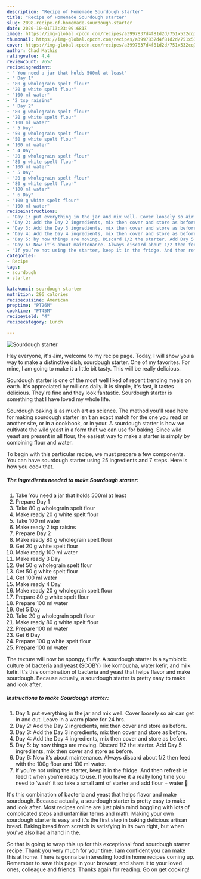 ```yaml
---
description: "Recipe of Homemade Sourdough starter"
title: "Recipe of Homemade Sourdough starter"
slug: 2098-recipe-of-homemade-sourdough-starter
date: 2020-10-01T13:23:09.681Z
image: https://img-global.cpcdn.com/recipes/a3997837d4f81d2d/751x532cq70/sourdough-starter-recipe-main-photo.jpg
thumbnail: https://img-global.cpcdn.com/recipes/a3997837d4f81d2d/751x532cq70/sourdough-starter-recipe-main-photo.jpg
cover: https://img-global.cpcdn.com/recipes/a3997837d4f81d2d/751x532cq70/sourdough-starter-recipe-main-photo.jpg
author: Chad Mathis
ratingvalue: 4.4
reviewcount: 7657
recipeingredient:
- " You need a jar that holds 500ml at least"
- " Day 1"
- "80 g wholegrain spelt flour"
- "20 g white spelt flour"
- "100 ml water"
- "2 tsp raisins"
- " Day 2"
- "80 g wholegrain spelt flour"
- "20 g white spelt flour"
- "100 ml water"
- " 3 Day"
- "50 g wholegrain spelt flour"
- "50 g white spelt flour"
- "100 ml water"
- " 4 Day"
- "20 g wholegrain spelt flour"
- "80 g white spelt flour"
- "100 ml water"
- " 5 Day"
- "20 g wholegrain spelt flour"
- "80 g white spelt flour"
- "100 ml water"
- " 6 Day"
- "100 g white spelt flour"
- "100 ml water"
recipeinstructions:
- "Day 1: put everything in the jar and mix well. Cover loosely so air can get in and out. Leave in a warm place for 24 hrs."
- "Day 2: Add the Day 2 ingredients, mix then cover and store as before."
- "Day 3: Add the Day 3 ingredients, mix then cover and store as before."
- "Day 4: Add the Day 4 ingredients, mix then cover and store as before."
- "Day 5: by now things are moving. Discard 1/2 the starter. Add Day 5 ingredients, mix then cover and store as before."
- "Day 6: Now it’s about maintenance. Always discard about 1/2 then feed with the 100g flour and 100 ml water."
- "If you’re not using the starter, keep it in the fridge. And then refresh ie feed it when you’re ready to use. If you leave it a really long time you need to ‘wash’ it so take a small amt of starter and add flour + water 🤞"
categories:
- Recipe
tags:
- sourdough
- starter

katakunci: sourdough starter 
nutrition: 296 calories
recipecuisine: American
preptime: "PT26M"
cooktime: "PT45M"
recipeyield: "4"
recipecategory: Lunch

---
```



![Sourdough starter](https://img-global.cpcdn.com/recipes/a3997837d4f81d2d/751x532cq70/sourdough-starter-recipe-main-photo.jpg)

Hey everyone, it's Jim, welcome to my recipe page. Today, I will show you a way to make a distinctive dish, sourdough starter. One of my favorites. For mine, I am going to make it a little bit tasty. This will be really delicious.

Sourdough starter is one of the most well liked of recent trending meals on earth. It's appreciated by millions daily. It is simple, it's fast, it tastes delicious. They're fine and they look fantastic. Sourdough starter is something that I have loved my whole life.

Sourdough baking is as much art as science. The method you&#39;ll read here for making sourdough starter isn&#39;t an exact match for the one you read on another site, or in a cookbook, or in your. A sourdough starter is how we cultivate the wild yeast in a form that we can use for baking. Since wild yeast are present in all flour, the easiest way to make a starter is simply by combining flour and water.


To begin with this particular recipe, we must prepare a few components. You can have sourdough starter using 25 ingredients and 7 steps. Here is how you cook that.

<!--inarticleads1-->

##### The ingredients needed to make Sourdough starter:

1. Take  You need a jar that holds 500ml at least
1. Prepare  Day 1
1. Take 80 g wholegrain spelt flour
1. Make ready 20 g white spelt flour
1. Take 100 ml water
1. Make ready 2 tsp raisins
1. Prepare  Day 2
1. Make ready 80 g wholegrain spelt flour
1. Get 20 g white spelt flour
1. Make ready 100 ml water
1. Make ready  3 Day
1. Get 50 g wholegrain spelt flour
1. Get 50 g white spelt flour
1. Get 100 ml water
1. Make ready  4 Day
1. Make ready 20 g wholegrain spelt flour
1. Prepare 80 g white spelt flour
1. Prepare 100 ml water
1. Get  5 Day
1. Take 20 g wholegrain spelt flour
1. Make ready 80 g white spelt flour
1. Prepare 100 ml water
1. Get  6 Day
1. Prepare 100 g white spelt flour
1. Prepare 100 ml water


The texture will now be spongy, fluffy. A sourdough starter is a symbiotic culture of bacteria and yeast (SCOBY) like kombucha, water kefir, and milk kefir. It&#39;s this combination of bacteria and yeast that helps flavor and make sourdough. Because actually, a sourdough starter is pretty easy to make and look after. 

<!--inarticleads2-->

##### Instructions to make Sourdough starter:

1. Day 1: put everything in the jar and mix well. Cover loosely so air can get in and out. Leave in a warm place for 24 hrs.
1. Day 2: Add the Day 2 ingredients, mix then cover and store as before.
1. Day 3: Add the Day 3 ingredients, mix then cover and store as before.
1. Day 4: Add the Day 4 ingredients, mix then cover and store as before.
1. Day 5: by now things are moving. Discard 1/2 the starter. Add Day 5 ingredients, mix then cover and store as before.
1. Day 6: Now it’s about maintenance. Always discard about 1/2 then feed with the 100g flour and 100 ml water.
1. If you’re not using the starter, keep it in the fridge. And then refresh ie feed it when you’re ready to use. If you leave it a really long time you need to ‘wash’ it so take a small amt of starter and add flour + water 🤞


It&#39;s this combination of bacteria and yeast that helps flavor and make sourdough. Because actually, a sourdough starter is pretty easy to make and look after. Most recipes online are just plain mind boggling with lots of complicated steps and unfamiliar terms and math. Making your own sourdough starter is easy and it&#39;s the first step in baking delicious artisan bread. Baking bread from scratch is satisfying in its own right, but when you&#39;ve also had a hand in the. 

So that is going to wrap this up for this exceptional food sourdough starter recipe. Thank you very much for your time. I am confident you can make this at home. There is gonna be interesting food in home recipes coming up. Remember to save this page in your browser, and share it to your loved ones, colleague and friends. Thanks again for reading. Go on get cooking!

